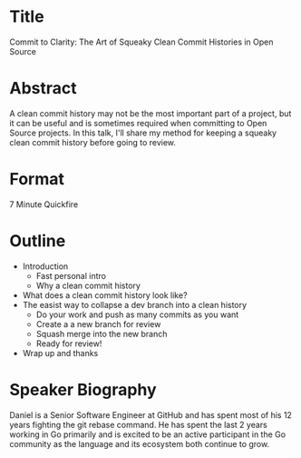 # Title
Commit to Clarity: The Art of Squeaky Clean Commit Histories in Open Source

# Abstract
A clean commit history may not be the most important part of a project, but it
can be useful and is sometimes required when committing to Open Source projects.
In this talk, I'll share my method for keeping a squeaky clean commit history
before going to review.

# Format
7 Minute Quickfire

# Outline
* Introduction
    * Fast personal intro
    * Why a clean commit history
* What does a clean commit history look like?
* The easist way to collapse a dev branch into a clean history
    * Do your work and push as many commits as you want
    * Create a a new branch for review
    * Squash merge into the new branch
    * Ready for review!
* Wrap up and thanks

# Speaker Biography
Daniel is a Senior Software Engineer at GitHub and has spent most of his 12 years fighting the git rebase command. He has spent the last 2 years working in Go primarily and is excited to be an active participant in the Go community as the language and its ecosystem both continue to grow.
